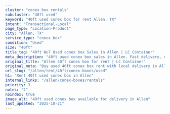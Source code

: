 ```yaml
---
cluster: "conex box rentals"
subcluster: "40ft used"
keyword: "40ft used conex box for rent Allen, TX"
intent: "Transactional-Local"
page_type: "Location-Product"
city: "Allen, TX"
service_type: "conex box"
condition: "Used"
size: "40ft"
title_tag: "40ft Wu7 Used conex box Sales in Allen | LC Container"
meta_description: "40ft used conex box sales in Allen. Fast delivery, competitive pricing. Serving conex boxes area. Quote ID: N7K. Call (214) 524-4168 for your free quote today."
original_title: "Allen 40ft conex box for rent | LC Container"
original_meta: "Buy used 40ft conex box rent with local delivery in Allen, TX. LC Container — local Since 2003. Request a fast quote today."
url_slug: "/allen/rent/40ft/conex-boxes/used"
h1: "Rent 40ft used conex box in Allen"
internal_links: "/allen/conex-boxes/rentals"
priority: 3
notes: "2"
noindex: true
image_alt: "40ft used conex box available for delivery in Allen"
last_updated: "2025-10-21"
---
```


<!-- TODO: Add unique city/inventory copy, images, and internal links here. -->
